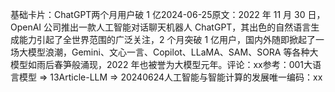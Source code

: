 

基础卡片：ChatGPT两个月用户破 1 亿2024-06-25原文：2022 年 11 月 30 日，OpenAI 公司推出一款人工智能对话聊天机器人 ChatGPT，其出色的自然语言生成能力引起了全世界范围的广泛关注，2 个月突破 1 亿用户，国内外随即掀起了一场大模型浪潮，Gemini、文心一言、Copilot、LLaMA、SAM、SORA 等各种大模型如雨后春笋般涌现，2022 年也被誉为大模型元年。评论：xx参考：001大语言模型 => 13Article-LLM => 20240624人工智能与智能计算的发展唯一编码：xx